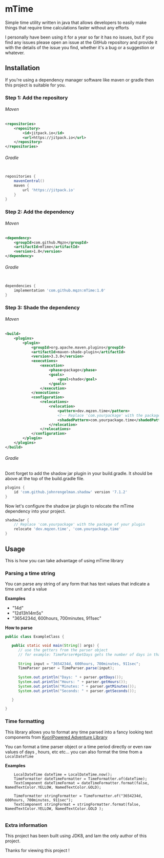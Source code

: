 # mTime

Simple time utility written in java that allows
developers to easily make things that require time calculations 
faster without any efforts

I personally have been using it for a year so far
it has no issues, but if you find any issues please
open an issue at the GitHub repository and provide it with the details
of the issue  you find, whether it's a bug or a suggestion
or whatever.

## Installation

If you're using a dependency manager software like maven or gradle
then this project is suitable for you.

### Step 1: Add the repository

###### Maven
```xml
<repositories>
    <repository>
        <id>jitpack.io</id>
        <url>https://jitpack.io</url>
    </repository>
</repositories>
```

###### Gradle
```groovy

repositories {
    mavenCentral()
    maven {
        url 'https://jitpack.io'
    }
}
```

### Step 2: Add the dependency

###### Maven
```xml
<dependency>
    <groupId>com.github.Mqzn</groupId>
    <artifactId>mTime</artifactId>
    <version>1.0</version>
</dependency>
```

###### Gradle
```groovy

dependencies {
    implementation 'com.github.mqzn:mTime:1.0'
}
```

### Step 3: Shade the dependency

###### Maven
```xml
<build>
    <plugins>
        <plugin>
            <groupId>org.apache.maven.plugins</groupId>
            <artifactId>maven-shade-plugin</artifactId>
            <version>3.3.0</version>
            <executions>
                <execution>
                    <phase>package</phase>
                    <goals>
                        <goal>shade</goal>
                    </goals>
                </execution>
            </executions>
            <configuration>
                <relocations>
                    <relocation>
                        <pattern>dev.mqzen.time</pattern>
                        <!-- Replace 'com.yourpackage' with the package of your plugin ! -->
                        <shadedPattern>com.yourpackage.time</shadedPattern>
                    </relocation>
                </relocations>
            </configuration>
        </plugin>
    </plugins>
</build>
```

###### Gradle
Dont forget to add the shadow jar plugin in your build.gradle.
It should be above at the top of the build.gradle file.
```groovy 
plugins {
    id 'com.github.johnrengelman.shadow' version '7.1.2'
}
```
Now let's configure the shadow jar plugin
to relocate the mTime dependency into your project.

```groovy
shadowJar {
    // Replace 'com.yourpackage' with the package of your plugin 
    relocate 'dev.mqzen.time', 'com.yourpackage.time'
}
```

## Usage

This is how you can take advantage of using
mTime library

### Parsing a time string
You can parse any string of any form that has text values
that indicate a time unit and a value

**Examples**
- "14d"
- "12d13h14m5s"
- "3654234d, 600hours, 700minutes, 911sec"

**How to parse**
```java
public class ExampleClass {

   public static void main(String[] args) {
	  // use the getters from the parser object
	  // for example: TimeParser#getDays gets the number of days in that time string
     
	  String input = "3654234d, 600hours, 700minutes, 911sec";
	  TimeParser parser = TimeParser.parse(input);
    
	  System.out.println("Days: " + parser.getDays());
	  System.out.println("Hours: " + parser.getHours());
	  System.out.println("Minutes: " + parser.getMinutes());
	  System.out.println("Seconds: " + parser.getSeconds());

   }
	 
}
```
### Time formatting
This library allows you to format any time parsed 
into a fancy looking text components
from [KyoriPowered Adventure Library](https://github.com/KyoriPowered/adventure)

You can format a time parser object or a time period directly 
or even raw values of days , hours, etc etc...
you can also format the time from a `LocalDateTime`

**Examples**
```
    LocalDateTime dateTime = LocalDateTime.now();
    TimeFormatter dateTimeFormatter = TimeFormatter.of(dateTime);
    TextComponent dateTimeFormat = dateTimeFormatter.format(false, NamedTextColor.YELLOW, NamedTextColor.GOLD);
    
    TimeFormatter stringFormatter = TimeFormatter.of("3654234d, 600hours, 700minutes, 911sec");
    TextComponent stringFormat = stringFormatter.format(false, NamedTextColor.YELLOW, NamedTextColor.GOLD );
		
```
### Extra information
This project has been built using JDK8, and
Iam the only author of this project.

Thanks for viewing this project !
